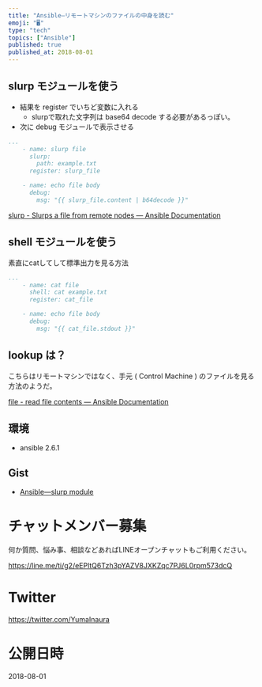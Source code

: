 ```yaml
---
title: "Ansible—リモートマシンのファイルの中身を読む"
emoji: "🖥"
type: "tech"
topics: ["Ansible"]
published: true
published_at: 2018-08-01
---
```


## slurp モジュールを使う

- 結果を register でいちど変数に入れる
  - slurpで取れた文字列は base64 decode する必要があるっぽい。
- 次に debug モジュールで表示させる

```in_some_playbook_tasks.yml
...
    - name: slurp file
      slurp:
        path: example.txt
      register: slurp_file

    - name: echo file body
      debug:
        msg: "{{ slurp_file.content | b64decode }}"
```

[slurp - Slurps a file from remote nodes — Ansible Documentation](https://docs.ansible.com/ansible/2.6/modules/slurp_module.html)

## shell モジュールを使う

素直にcatしてして標準出力を見る方法

```in_some_playbook_tasks.yml
...
    - name: cat file
      shell: cat example.txt
      register: cat_file

    - name: echo file body
      debug:
        msg: "{{ cat_file.stdout }}"
```

## lookup は？

こちらはリモートマシンではなく、手元 ( Control Machine ) のファイルを見る方法のようだ。

[file - read file contents — Ansible Documentation](https://docs.ansible.com/ansible/2.6/plugins/lookup/file.html)

## 環境

- ansible 2.6.1

## Gist

- [Ansible—slurp module](https://gist.github.com/YumaInaura/3902607dddac246ca15395b5aedcc2fb#file-slurp-yml)








<!-- Update From Qiita API -->

# チャットメンバー募集


何か質問、悩み事、相談などあればLINEオープンチャットもご利用ください。

https://line.me/ti/g2/eEPltQ6Tzh3pYAZV8JXKZqc7PJ6L0rpm573dcQ





# Twitter


https://twitter.com/YumaInaura


<!-- Update From Qiita API -->



# 公開日時

2018-08-01
